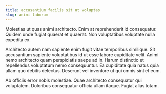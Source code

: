 ```yaml
---
title: accusantium facilis sit ut voluptas
slug: animi laborum
---
```


Molestias ut quas animi architecto. Enim at reprehenderit id consequatur. Quidem unde fugiat quaerat et quaerat. Non voluptatibus voluptate nulla expedita ex.

Architecto autem nam sapiente enim fugit vitae temporibus similique. Sit accusantium sapiente voluptatibus id ut esse labore cupiditate velit. Animi nemo architecto quam perspiciatis saepe ad in. Harum distinctio et repellendus voluptatum nemo consequuntur. Ea cupiditate quia natus quia ullam quo debitis delectus. Deserunt vel inventore ut qui omnis sint et eum.

Ab officiis error nobis molestiae. Quae architecto consequatur qui voluptatem. Doloribus consequatur officia ullam itaque. Fugiat alias totam.
